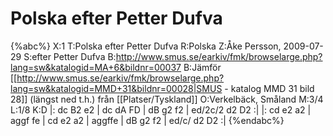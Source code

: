 # Polska efter Petter Dufva

{%abc%}
X:1
T:Polska efter Petter Dufva
R:Polska
Z:Åke Persson, 2009-07-29
S:efter Petter Dufva
B:http://www.smus.se/earkiv/fmk/browselarge.php?lang=sw&katalogid=MA+6&bildnr=00037
B:Jämför [[http://www.smus.se/earkiv/fmk/browselarge.php?lang=sw&katalogid=MMD+31&bildnr=00028|SMUS - katalog MMD 31 bild 28]] (längst ned t.h.) från [[Platser/Tyskland]]
O:Verkelbäck, Småland
M:3/4
L:1/8
K:D
|: dc B2 e2 | dc dA FD | dB g2 f2 | ed/2c/2 d2 D2 :|
|: cd e2 a2 | aggf fe | cd e2 a2 | aggffe | dB g2 f2 | ed/c/ d2 D2 :|
{%endabc%}
